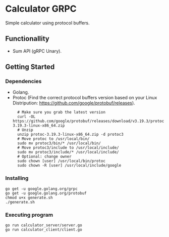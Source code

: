 # Calculator GRPC

Simple calculator using protocol buffers.

## Functionallity

* Sum API (gRPC Unary).

## Getting Started

### Dependencies

* Golang.
* Protoc (Find the correct protocol buffers version based on your Linux Distripution: https://github.com/google/protobuf/releases).
  ```
    # Make sure you grab the latest version
    curl -OL https://github.com/google/protobuf/releases/download/v3.19.3/protoc-3.19.3-linux-x86_64.zip
    # Unzip
    unzip protoc-3.19.3-linux-x86_64.zip -d protoc3
    # Move protoc to /usr/local/bin/
    sudo mv protoc3/bin/* /usr/local/bin/
    # Move protoc3/include to /usr/local/include/
    sudo mv protoc3/include/* /usr/local/include/
    # Optional: change owner
    sudo chown [user] /usr/local/bin/protoc
    sudo chown -R [user] /usr/local/include/google
  ```

### Installing

```
go get -u google.golang.org/grpc
go get -u google.golang.org/protobuf
chmod u+x generate.sh
./generate.sh
```

### Executing program

```
go run calculator_server/server.go
go run calculator_client/client.go
```
